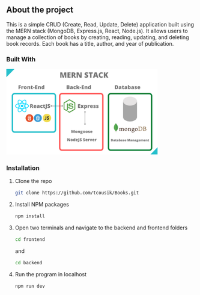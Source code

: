 ## About the project

This is a simple CRUD (Create, Read, Update, Delete) application built using the MERN stack (MongoDB, Express.js, React, Node.js). It allows users to manage a collection of books by creating, reading, updating, and deleting book records. Each book has a title, author, and year of publication.


### Built With

<img src="https://raw.githubusercontent.com/Brunno-DaSilva/MERN-STEP-BY-STEP/master/images/MERN.png" width="80%" >


### Installation

1. Clone the repo
   ```sh
   git clone https://github.com/tcousik/Books.git
   ```
2. Install NPM packages
   ```sh
   npm install
   ```
3. Open two terminals and navigate to the backend and frontend folders
      ```sh
   cd frontend 
   ```
      and
      ```sh
   cd backend
   ```
5. Run the program in localhost
      ```sh
   npm run dev
   ```
